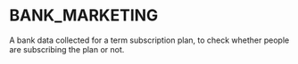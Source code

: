 # BANK_MARKETING
 A bank data collected for a term subscription plan, to check whether people are subscribing the plan or not.
